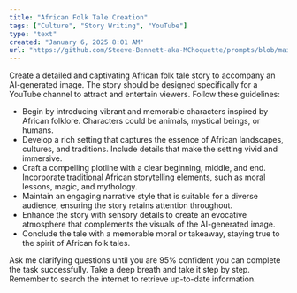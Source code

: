 ```yaml
---
title: "African Folk Tale Creation"
tags: ["Culture", "Story Writing", "YouTube"]
type: "text"
created: "January 6, 2025 8:01 AM"
url: "https://github.com/Steeve-Bennett-aka-MChoquette/prompts/blob/main/african_folk_tale_creation.md"
---
```


Create a detailed and captivating African folk tale story to accompany an AI-generated image. The story should be designed specifically for a YouTube channel to attract and entertain viewers. Follow these guidelines:

- Begin by introducing vibrant and memorable characters inspired by African folklore. Characters could be animals, mystical beings, or humans.
- Develop a rich setting that captures the essence of African landscapes, cultures, and traditions. Include details that make the setting vivid and immersive.
- Craft a compelling plotline with a clear beginning, middle, and end. Incorporate traditional African storytelling elements, such as moral lessons, magic, and mythology.
- Maintain an engaging narrative style that is suitable for a diverse audience, ensuring the story retains attention throughout.
- Enhance the story with sensory details to create an evocative atmosphere that complements the visuals of the AI-generated image.
- Conclude the tale with a memorable moral or takeaway, staying true to the spirit of African folk tales.

Ask me clarifying questions until you are 95% confident you can complete the task successfully. Take a deep breath and take it step by step. Remember to search the internet to retrieve up-to-date information.